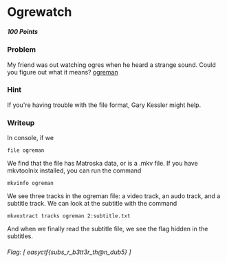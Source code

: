 # Ogrewatch
##### 100 Points

### Problem
My friend was out watching ogres when he heard a strange sound. Could you figure out what it means? [ogreman](https://github.com/SST-CTF/writeups/blob/master/Easy%20CTF/Ogrewatch/ogreman)

### Hint
If you're having trouble with the file format, Gary Kessler might help.

### Writeup
In console, if we 
```
file ogreman
```

We find that the file has Matroska data, or is a .mkv file. If you have mkvtoolnix installed, you can run the command
```
mkvinfo ogreman
```


We see three tracks in the ogreman file: a video track, an audo track, and a subtitle track. We can look at the subtitle with the command
```
mkvextract tracks ogreman 2:subtitle.txt
```

And when we finally read the subtitle file, we see the flag hidden in the subtitles.

###### Flag: [ easyctf{subs_r_b3tt3r_th@n_dub5} ]

